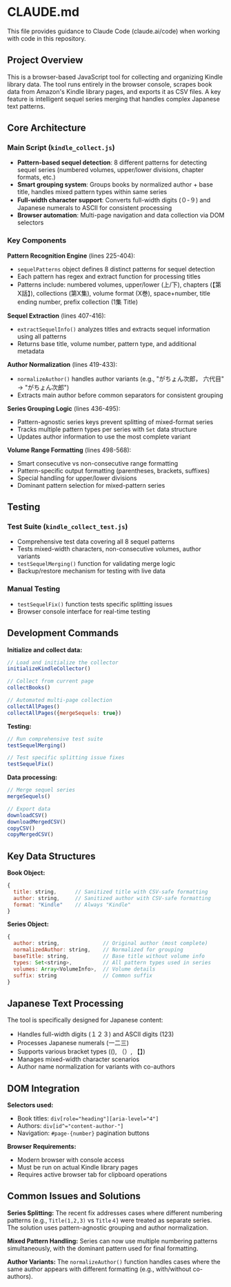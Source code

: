 # CLAUDE.md

This file provides guidance to Claude Code (claude.ai/code) when working with code in this repository.

## Project Overview

This is a browser-based JavaScript tool for collecting and organizing Kindle library data. The tool runs entirely in the browser console, scrapes book data from Amazon's Kindle library pages, and exports it as CSV files. A key feature is intelligent sequel series merging that handles complex Japanese text patterns.

## Core Architecture

### Main Script (`kindle_collect.js`)
- **Pattern-based sequel detection**: 8 different patterns for detecting sequel series (numbered volumes, upper/lower divisions, chapter formats, etc.)
- **Smart grouping system**: Groups books by normalized author + base title, handles mixed pattern types within same series
- **Full-width character support**: Converts full-width digits (０-９) and Japanese numerals to ASCII for consistent processing
- **Browser automation**: Multi-page navigation and data collection via DOM selectors

### Key Components

**Pattern Recognition Engine** (lines 225-404):
- `sequelPatterns` object defines 8 distinct patterns for sequel detection
- Each pattern has regex and extract function for processing titles
- Patterns include: numbered volumes, upper/lower (上/下), chapters (【第X話】), collections (第X集), volume format (X巻), space+number, title ending number, prefix collection (1集 Title)

**Sequel Extraction** (lines 407-416):
- `extractSequelInfo()` analyzes titles and extracts sequel information using all patterns
- Returns base title, volume number, pattern type, and additional metadata

**Author Normalization** (lines 419-433):
- `normalizeAuthor()` handles author variants (e.g., "がちょん次郎， 六代目" → "がちょん次郎")
- Extracts main author before common separators for consistent grouping

**Series Grouping Logic** (lines 436-495):
- Pattern-agnostic series keys prevent splitting of mixed-format series
- Tracks multiple pattern types per series with `Set` data structure
- Updates author information to use the most complete variant

**Volume Range Formatting** (lines 498-568):
- Smart consecutive vs non-consecutive range formatting
- Pattern-specific output formatting (parentheses, brackets, suffixes)
- Special handling for upper/lower divisions
- Dominant pattern selection for mixed-pattern series

## Testing

### Test Suite (`kindle_collect_test.js`)
- Comprehensive test data covering all 8 sequel patterns
- Tests mixed-width characters, non-consecutive volumes, author variants
- `testSequelMerging()` function for validating merge logic
- Backup/restore mechanism for testing with live data

### Manual Testing
- `testSequelFix()` function tests specific splitting issues
- Browser console interface for real-time testing

## Development Commands

**Initialize and collect data:**
```javascript
// Load and initialize the collector
initializeKindleCollector()

// Collect from current page
collectBooks()

// Automated multi-page collection
collectAllPages()
collectAllPages({mergeSequels: true})
```

**Testing:**
```javascript
// Run comprehensive test suite
testSequelMerging()

// Test specific splitting issue fixes
testSequelFix()
```

**Data processing:**
```javascript
// Merge sequel series
mergeSequels()

// Export data
downloadCSV()
downloadMergedCSV()
copyCSV()
copyMergedCSV()
```

## Key Data Structures

**Book Object:**
```javascript
{
  title: string,      // Sanitized title with CSV-safe formatting  
  author: string,     // Sanitized author with CSV-safe formatting
  format: "Kindle"    // Always "Kindle"
}
```

**Series Object:**
```javascript
{
  author: string,              // Original author (most complete)
  normalizedAuthor: string,    // Normalized for grouping
  baseTitle: string,           // Base title without volume info
  types: Set<string>,          // All pattern types used in series
  volumes: Array<VolumeInfo>,  // Volume details
  suffix: string               // Common suffix
}
```

## Japanese Text Processing

The tool is specifically designed for Japanese content:
- Handles full-width digits (１２３) and ASCII digits (123)
- Processes Japanese numerals (一二三) 
- Supports various bracket types ((), （）, 【】)
- Manages mixed-width character scenarios
- Author name normalization for variants with co-authors

## DOM Integration

**Selectors used:**
- Book titles: `div[role="heading"][aria-level="4"]`
- Authors: `div[id^="content-author-"]`
- Navigation: `#page-{number}` pagination buttons

**Browser Requirements:**
- Modern browser with console access
- Must be run on actual Kindle library pages
- Requires active browser tab for clipboard operations

## Common Issues and Solutions

**Series Splitting:** The recent fix addresses cases where different numbering patterns (e.g., `Title(1,2,3)` vs `Title４`) were treated as separate series. The solution uses pattern-agnostic grouping and author normalization.

**Mixed Pattern Handling:** Series can now use multiple numbering patterns simultaneously, with the dominant pattern used for final formatting.

**Author Variants:** The `normalizeAuthor()` function handles cases where the same author appears with different formatting (e.g., with/without co-authors).